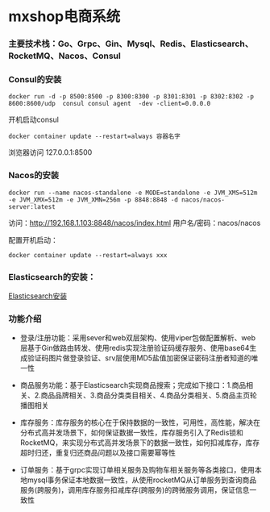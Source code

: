 
# mxshop电商系统
### 主要技术栈：Go、Grpc、Gin、Mysql、Redis、Elasticsearch、RocketMQ、Nacos、Consul
### Consul的安装
```shell
docker run -d -p 8500:8500 -p 8300:8300 -p 8301:8301 -p 8302:8302 -p 8600:8600/udp  consul consul agent  -dev -client=0.0.0.0
```
开机启动consul
```shell
docker container update --restart=always 容器名字
```
浏览器访问 127.0.0.1:8500

### Nacos的安装
```shell
docker run --name nacos-standalone -e MODE=standalone -e JVM_XMS=512m -e JVM_XMX=512m -e JVM_XMN=256m -p 8848:8848 -d nacos/nacos-server:latest
```
访问：http://192.168.1.103:8848/nacos/index.html
 用户名/密码：nacos/nacos
 
 配置开机启动：
 ```shell
 docker container update --restart=always xxx
```

### Elasticsearch的安装：
[Elasticsearch安装](https://learnku.com/articles/72845)



### 功能介绍

* 登录/注册功能：采用sever和web双层架构、使用viper包做配置解析、web层基于Gin做路由转发、使用redis实现注册验证码缓存服务、使用base64生成验证码图片做登录验证、srv层使用MD5盐值加密保证密码注册者知道的唯一性

* 商品服务功能：基于Elasticsearch实现商品搜索；完成如下接口：1.商品相关、2.商品品牌相关、3.商品分类类目相关、4.商品分类相关、5.商品主页轮播图相关
* 库存服务：库存服务的核心在于保持数据的一致性，可用性，高性能，解决在分布式高并发场景下，如何保证数据一致性，库存服务引入了Redis锁和RocketMQ，来实现分布式高并发场景下的数据一致性，如何扣减库存，库存超时归还，重复归还商品问题以及接口需要幂等性
* 订单服务：基于grpc实现订单相关服务及购物车相关服务等各类接口，使用本地mysql事务保证本地数据一致性，从使用rocketMQ从订单服务到查询商品服务(跨服务)，调用库存服务扣减库存(跨服务)的跨微服务调用，保证信息一致性
	

